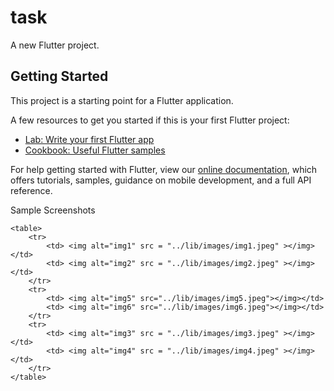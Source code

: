 # task

A new Flutter project.

## Getting Started

This project is a starting point for a Flutter application.

A few resources to get you started if this is your first Flutter project:

- [Lab: Write your first Flutter app](https://flutter.dev/docs/get-started/codelab)
- [Cookbook: Useful Flutter samples](https://flutter.dev/docs/cookbook)

For help getting started with Flutter, view our
[online documentation](https://flutter.dev/docs), which offers tutorials,
samples, guidance on mobile development, and a full API reference.

Sample Screenshots

    <table>
        <tr>
            <td> <img alt="img1" src = "../lib/images/img1.jpeg" ></img> </td>
            <td> <img alt="img2" src = "../lib/images/img2.jpeg" ></img></td>
        </tr>
        <tr>
            <td> <img alt="img5" src="../lib/images/img5.jpeg"></img></td>
            <td> <img alt="img6" src="../lib/images/img6.jpeg"></img></td>
        </tr>
        <tr>
            <td> <img alt="img3" src = "../lib/images/img3.jpeg" ></img></td>
            <td> <img alt="img4" src = "../lib/images/img4.jpeg" ></img></td>
        </tr>
    </table>